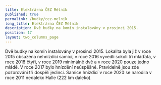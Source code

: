 ```yaml
---
title: Elektrárna ČEZ Mělník
published: true
permalink: /budky/cez-melnik
long_title: Elektrárna ČEZ Mělník
description: Dvě budky na komín instalovány v prosinci 2015.
position: 17
layout: two_columns_page
---
```

Dvě budky na komín instalovány v prosinci 2015. Lokalita byla již v roce 2015 obsazena nehnízdící samicí, v roce 2016 vyvedli sokoli tři mláďata, v roce 2018 čtyři, v roce 2019 minimálně dvě a v roce 2020 pouze jedno mládě. V roce 2017 bylo hnízdění neúspěšné. Pravidelně jsou zde pozorováni tři dospělí jedinci. Samice hnízdící v roce 2020 se narodila v roce 2011 nedaleko Halle (222 km daleko).
